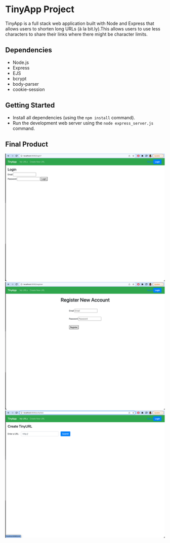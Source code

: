 # TinyApp Project

TinyApp is a full stack web application built with Node and Express that allows users to shorten long URLs (à la bit.ly).This allows users to use less characters to share their links where there might be character limits. 

## Dependencies

- Node.js
- Express
- EJS
- bcrypt
- body-parser
- cookie-session


## Getting Started

- Install all dependencies (using the `npm install` command).
- Run the development web server using the `node express_server.js` command.

## Final Product
!["Screenshot of Login page"](https://github.com/ThusharaN2/tinyapp/blob/master/docs/:login.png?raw=true)
!["Screenshot of Register page"](https://github.com/ThusharaN2/tinyapp/blob/master/docs/:register.png)
!["Screenshot of new URL page"](https://github.com/ThusharaN2/tinyapp/blob/master/docs/:urls:new.png)

